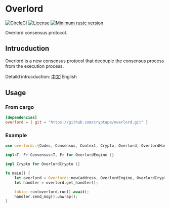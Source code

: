 # Overlord

[![CircleCI](https://circleci.com/gh/cryptape/overlord.svg?style=svg)](https://circleci.com/gh/cryptape/overlord)
[![License](https://img.shields.io/badge/license-MIT-green.svg)](LICENSE.md)
[![Minimum rustc version](https://img.shields.io/badge/rustc-1.39+-informational.svg)](https://github.com/cryptape/overlord/blob/master/rust-toolchain)

Overlord consensus protocol.

## Intrucduction

Overlord is a new consensus protocol that decouple the consensus process from the execution process.

Detaild intrucduction: [中文](./docs/architecture_zh.md)|English

## Usage

### From cargo

```toml
[dependencies]
overlord = { git = "https://github.com/cryptape/overlord.git" }
```

### Example

```rust
use overlord::{Codec, Consensus, Context, Crypto, Overlord, OverlordHandler};

impl<T, F> Consensus<T, F> for OverlordEngine {}

impl Crypto for OverlordCrypto {}

fn main() {
    let overlord = Overlord::new(address, OverlordEngine, OverlordCrypto);
    let handler = overlord.get_handler();

    tokio::run(overlord.run().await);
    handler.send_msg().unwrap();
}
```
